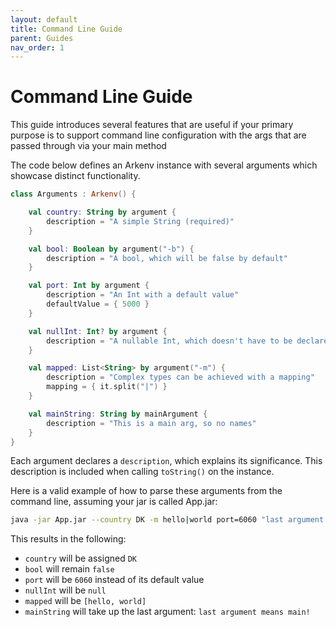 ```yaml
---
layout: default
title: Command Line Guide
parent: Guides
nav_order: 1
---
```


# Command Line Guide

This guide introduces several features that are useful 
if your primary purpose is to support command line configuration 
with the args that are passed through via your main method

The code below defines an Arkenv instance with several arguments 
which showcase distinct functionality. 

```kotlin
class Arguments : Arkenv() {

    val country: String by argument {
        description = "A simple String (required)"
    }

    val bool: Boolean by argument("-b") {
        description = "A bool, which will be false by default"
    }

    val port: Int by argument {
        description = "An Int with a default value"
        defaultValue = { 5000 }
    }

    val nullInt: Int? by argument {
        description = "A nullable Int, which doesn't have to be declared"
    }

    val mapped: List<String> by argument("-m") {
        description = "Complex types can be achieved with a mapping"
        mapping = { it.split("|") }
    }

    val mainString: String by mainArgument {
        description = "This is a main arg, so no names"
    }
}
```

Each argument declares a `description`, which explains its significance. 
This description is included when calling `toString()` on the instance.

Here is a valid example of how to parse these arguments from the command line,
assuming your jar is called App.jar:
```bash
java -jar App.jar --country DK -m hello|world port=6060 "last argument means main!"
```
This results in the following:
* `country` will be assigned `DK`
* `bool` will remain `false`
* `port` will be `6060` instead of its default value
* `nullInt` will be `null`
* `mapped` will be `[hello, world]`
* `mainString` will take up the last argument: `last argument means main!`

